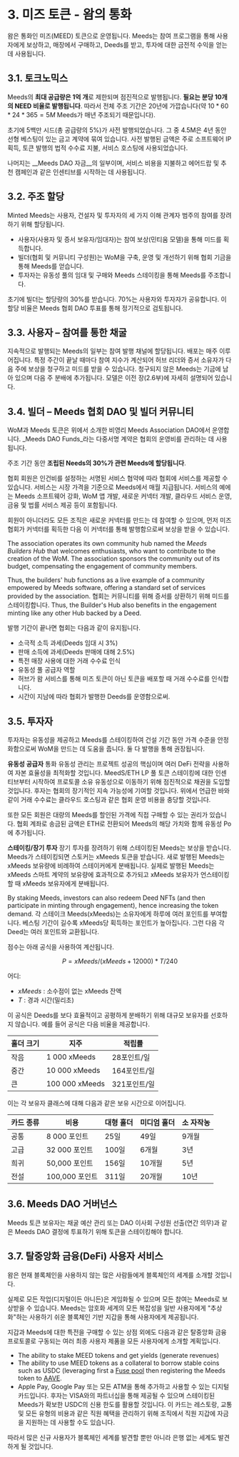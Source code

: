 # 3. 미즈 토큰 - 왐의 통화

왐은 통화인 미즈(MEED) 토큰으로 운영됩니다. Meeds는 참여 프로그램을 통해 사용자에게 보상하고, 매장에서 구매하고, Deeds를 받고, 투자에 대한 금전적 수익을 얻는 데 사용됩니다.

## 3.1. 토크노믹스

Meeds의 **최대 공급량은 1억 개**로 제한되며 점진적으로 발행됩니다. **필요는 분당 10개의 NEED 비율로 발행됩니다**. 따라서 전체 주조 기간은 20년에 가깝습니다(약 $10*60*24*365 = 5M$ Meeds가 매년 주조되기 때문입니다).

초기에 5백만 시드(총 공급량의 5%)가 사전 발행되었습니다. 그 중 4.5M은 4년 동안 선형 베스팅이 있는 금고 계약에 묶여 있습니다. 사전 발행된 금액은 주로 소프트웨어 IP 획득, 토큰 발행의 법적 수수료 지불, 서비스 호스팅에 사용되었습니다.

나머지는 __Meeds DAO 자금__의 일부이며, 서비스 비용을 지불하고 에어드랍 및 추천 캠페인과 같은 인센티브를 시작하는 데 사용됩니다.


## 3.2. 주조 할당

Minted Meeds는 사용자, 건설자 및 투자자의 세 가지 이해 관계자 범주의 참여를 장려하기 위해 할당됩니다.

- 사용자(사용자 및 증서 보유자/임대자)는 참여 보상(민티움 모델)을 통해 미드를 획득합니다.
- 빌더(협회 및 커뮤니티 구성원)는 WoM을 구축, 운영 및 개선하기 위해 협회 기금을 통해 Meeds를 얻습니다.
- 투자자는 유동성 풀의 임대 및 구매와 Meeds 스테이킹을 통해 Meeds를 주조합니다.

초기에 빌더는 할당량의 30%를 받습니다. 70%는 사용자와 투자자가 공유합니다. 이 할당 비율은 Meeds 협회 DAO 투표를 통해 정기적으로 검토됩니다.

## 3.3. 사용자 – 참여를 통한 채굴

지속적으로 발행되는 Meeds의 일부는 참여 발행 채널에 할당됩니다. 배포는 매주 이루어집니다. 특정 주간이 끝날 때마다 참여 지수가 계산되어 허브 리더와 증서 소유자가 다음 주에 보상을 청구하고 미드를 받을 수 있습니다. 청구되지 않은 Meeds는 기금에 남아 있으며 다음 주 분배에 추가됩니다. 모델은 이전 장(2.6부)에 자세히 설명되어 있습니다.

## 3.4. 빌더 – Meeds 협회 DAO 및 빌더 커뮤니티

WoM과 Meeds 토큰은 위에서 소개한 비영리 Meeds Association DAO에서 운영합니다. _Meeds DAO Funds_라는 다중서명 계약은 협회의 운영비를 관리하는 데 사용됩니다.

주조 기간 동안 **조립된 Needs의 30%가 관련 Meeds에 할당됩니다**.

협회 회원은 인건비를 설정하는 서명된 서비스 협약에 따라 협회에 서비스를 제공할 수 있습니다. 서비스는 시장 가격을 기준으로 Meeds에서 매월 지급됩니다. 서비스의 예에는 Meeds 소프트웨어 강화, WoM 앱 개발, 새로운 커넥터 개발, 클라우드 서비스 운영, 금융 및 법률 서비스 제공 등이 포함됩니다.

회원이 아니더라도 모든 조직은 새로운 커넥터를 만드는 데 참여할 수 있으며, 먼저 미즈 협회가 커넥터를 획득한 다음 이 커넥터를 통해 발행함으로써 보상을 받을 수 있습니다.

The association operates its own community hub named the _Meeds Builders Hub_ that welcomes enthusiasts, who want to contribute to the creation of the WoM. The association sponsors the community out of its budget, compensating the engagement of community members.

Thus, the builders' hub functions as a live example of a community empowered by Meeds software, offering a standard set of services provided by the association. 협회는 커뮤니티를 위해 증서를 상환하기 위해 미드를 스테이킹합니다. Thus, the Builder's Hub also benefits in the engagement minting like any other Hub backed by a Deed.

발행 기간이 끝나면 협회는 다음과 같이 유지됩니다.

- 소극적 소득 과세(Deeds 임대 시 3%)
- 판매 소득에 과세(Deeds 판매에 대해 2.5%)
- 특전 매장 사용에 대한 거래 수수료 인식
- 유동성 풀 공급자 역할
- 허브가 왐 서비스를 통해 미즈 토큰이 아닌 토큰을 배포할 때 거래 수수료를 인식합니다.
- 시간이 지남에 따라 협회가 발행한 Deeds를 운영함으로써.


## 3.5. 투자자

투자자는 유동성을 제공하고 Meeds를 스테이킹하여 건설 기간 동안 가격 수준을 안정화함으로써 WoM을 만드는 데 도움을 줍니다. 둘 다 발행을 통해 권장됩니다.

**유동성 공급자** 통화 유동성 관리는 프로젝트 성공의 핵심이며 여러 DeFi 전략을 사용하여 자본 효율성을 최적화할 것입니다. MeedS/ETH LP 풀 토큰 스테이킹에 대한 인센티브부터 시작하여 프로토콜 소유 유동성으로 이동하기 위해 점진적으로 채권을 도입할 것입니다. 후자는 협회의 장기적인 지속 가능성에 기여할 것입니다. 위에서 언급한 바와 같이 거래 수수료는 클라우드 호스팅과 같은 협회 운영 비용을 충당할 것입니다.

또한 모든 회원은 대량의 Meeds를 할인된 가격에 직접 구매할 수 있는 권리가 있습니다. 협회 계좌로 송금된 금액은 ETH로 전환되어 Meeds의 해당 가치와 함께 유동성 Po에 추가됩니다.

**스테이킹/장기 투자** 장기 투자를 장려하기 위해 스테이킹된 Meeds는 보상을 받습니다. Meeds가 스테이킹되면 스토커는 xMeeds 토큰을 받습니다. 새로 발행된 Meeds는 xMeeds 보유량에 비례하여 스테이커에게 분배됩니다. 실제로 발행된 Meeds는 xMeeds 스마트 계약의 보유량에 효과적으로 추가되고 xMeeds 보유자가 언스테이킹할 때 xMeeds 보유자에게 분배됩니다.

By staking Meeds, investors can also redeem Deed NFTs (and then participate in minting through engagement), hence increasing the token demand. 각 스테이크 Meeds(xMeeds)는 소유자에게 하루에 여러 포인트를 부여합니다. 베스팅 기간이 길수록 xMeeds당 획득하는 포인트가 높아집니다. 그런 다음 각 Deed는 여러 포인트와 교환됩니다.

점수는 아래 공식을 사용하여 계산됩니다.

 $$ P = xMeeds / (xMeeds + 12000) * T / 240 $$

 어디:

- $xMeeds$ : 소수점이 없는 xMeeds 잔액
- $T$ : 경과 시간(밀리초)

이 공식은 Deeds를 보다 효율적이고 공평하게 분배하기 위해 대규모 보유자를 선호하지 않습니다. 예를 들어 공식은 다음 비율을 제공합니다.

| **홀더 크기** | **지주**         | **적립률**  |
| --------- | -------------- | -------- |
| 작음        | 1 000 xMeeds   | 28포인트/일  |
| 중간        | 10 000 xMeeds  | 164포인트/일 |
| 큰         | 100 000 xMeeds | 321포인트/일 |


이는 각 보유자 클래스에 대해 다음과 같은 보유 시간으로 이어집니다.

| **카드 종류** | **비용**      | **대형 홀더** | **미디엄 홀더** | **소 자작농** |
| --------- | ----------- | --------- | ---------- | --------- |
| 공통        | 8 000 포인트   | 25일       | 49일        | 9개월       |
| 고급        | 32 000 포인트  | 100일      | 6개월        | 3년        |
| 희귀        | 50,000 포인트  | 156일      | 10개월       | 5년        |
| 전설        | 100,000 포인트 | 311일      | 20개월       | 10년       |

## 3.6. Meeds DAO 거버넌스

Meeds 토큰 보유자는 채굴 예산 관리 또는 DAO 이사회 구성원 선출(연간 의무)과 같은 Meeds DAO 결정에 투표하기 위해 토큰을 스테이킹해야 합니다.

## 3.7. 탈중앙화 금융(DeFi) 사용자 서비스

왐은 현재 블록체인을 사용하지 않는 많은 사람들에게 블록체인의 세계를 소개할 것입니다.

실제로 모든 작업(디지털이든 아니든)은 게임화될 수 있으며 모든 참여는 Meeds로 보상받을 수 있습니다. Meeds는 암호화 세계의 모든 복잡성을 일반 사용자에게 "추상화"하는 사용하기 쉬운 블록체인 기반 지갑을 통해 사용자에게 제공됩니다.

지갑과 Meeds에 대한 특전을 구매할 수 있는 상점 외에도 다음과 같은 탈중앙화 금융 프로토콜로 구동되는 여러 최종 사용자 제품을 모든 사용자에게 소개할 계획입니다.

- The ability to stake MEED tokens and get yields (generate revenues)
- The ability to use MEED tokens as a collateral to borrow stable coins such as USDC (leveraging first a [Fuse pool](https://app.rari.capital/fuse) then registering the Meeds token to [AAVE](https://aave.com/).
- Apple Pay, Google Pay 또는 모든 ATM을 통해 추가하고 사용할 수 있는 디지털 카드입니다. 후자는 VISA와의 파트너십을 통해 제공될 수 있으며 스테이킹된 Meeds가 확보한 USDC의 신용 한도를 활용할 것입니다. 이 카드는 레스토랑, 교통 및 모든 유형의 비용과 같은 직원 혜택을 관리하기 위해 조직에서 직원 지갑에 자금을 지원하는 데 사용할 수도 있습니다.

따라서 많은 신규 사용자가 블록체인 세계를 발견할 뿐만 아니라 은행 없는 세계도 발견하게 될 것입니다.

 
